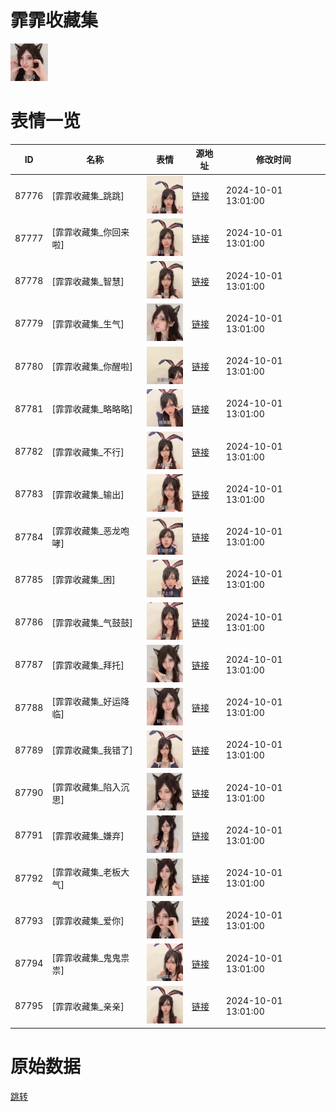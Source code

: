 # 霏霏收藏集

<img src="./cover.png" height="60" alt="cover" />

# 表情一览

|ID|名称|表情|源地址|修改时间|
|----|----|----|----|----|
|87776|[霏霏收藏集_跳跳]|<img src="./pic/087776_%5B霏霏收藏集_跳跳%5D.gif" height="60" alt="跳跳"/>|[链接](https://i0.hdslb.com/bfs/garb/6ab13a96a2144cc2d6720f2e2e3b0b2b987c80b9.gif)|2024-10-01 13:01:00|
|87777|[霏霏收藏集_你回来啦]|<img src="./pic/087777_%5B霏霏收藏集_你回来啦%5D.gif" height="60" alt="你回来啦"/>|[链接](https://i0.hdslb.com/bfs/garb/56e2abd9ae5fd8e285c5fadcb251b7fe07d30528.gif)|2024-10-01 13:01:00|
|87778|[霏霏收藏集_智慧]|<img src="./pic/087778_%5B霏霏收藏集_智慧%5D.gif" height="60" alt="智慧"/>|[链接](https://i0.hdslb.com/bfs/garb/6fe0c03df312b1e7ecf6d859fa7bfe2b4a6afaff.gif)|2024-10-01 13:01:00|
|87779|[霏霏收藏集_生气]|<img src="./pic/087779_%5B霏霏收藏集_生气%5D.gif" height="60" alt="生气"/>|[链接](https://i0.hdslb.com/bfs/garb/84e9ff1b757043e36c65850fd8d952d827b0497f.gif)|2024-10-01 13:01:00|
|87780|[霏霏收藏集_你醒啦]|<img src="./pic/087780_%5B霏霏收藏集_你醒啦%5D.gif" height="60" alt="你醒啦"/>|[链接](https://i0.hdslb.com/bfs/garb/be0c0d6b69bba64270f162eb19af47604d627df5.gif)|2024-10-01 13:01:00|
|87781|[霏霏收藏集_略略略]|<img src="./pic/087781_%5B霏霏收藏集_略略略%5D.gif" height="60" alt="略略略"/>|[链接](https://i0.hdslb.com/bfs/garb/38b5ba25eedbcb9a4e20cfee546edfcd978757a4.gif)|2024-10-01 13:01:00|
|87782|[霏霏收藏集_不行]|<img src="./pic/087782_%5B霏霏收藏集_不行%5D.gif" height="60" alt="不行"/>|[链接](https://i0.hdslb.com/bfs/garb/3ba97979c34fd1cbacd495bd68c9bf79d7b40f37.gif)|2024-10-01 13:01:00|
|87783|[霏霏收藏集_输出]|<img src="./pic/087783_%5B霏霏收藏集_输出%5D.gif" height="60" alt="输出"/>|[链接](https://i0.hdslb.com/bfs/garb/a2d2f62318127b2642125b7d9fd49a06b242571d.gif)|2024-10-01 13:01:00|
|87784|[霏霏收藏集_恶龙咆哮]|<img src="./pic/087784_%5B霏霏收藏集_恶龙咆哮%5D.gif" height="60" alt="恶龙咆哮"/>|[链接](https://i0.hdslb.com/bfs/garb/8dfc61ef54f41cd80e93a8736f455cf5e7d3484c.gif)|2024-10-01 13:01:00|
|87785|[霏霏收藏集_困]|<img src="./pic/087785_%5B霏霏收藏集_困%5D.gif" height="60" alt="困"/>|[链接](https://i0.hdslb.com/bfs/garb/b3a6f216705df8f32bb0de275495dbad65852146.gif)|2024-10-01 13:01:00|
|87786|[霏霏收藏集_气鼓鼓]|<img src="./pic/087786_%5B霏霏收藏集_气鼓鼓%5D.gif" height="60" alt="气鼓鼓"/>|[链接](https://i0.hdslb.com/bfs/garb/9491dd87e6e29d74b30d0513bc578ec73a34ad6a.gif)|2024-10-01 13:01:00|
|87787|[霏霏收藏集_拜托]|<img src="./pic/087787_%5B霏霏收藏集_拜托%5D.gif" height="60" alt="拜托"/>|[链接](https://i0.hdslb.com/bfs/garb/94941ae83f791e4b6c2d446fcfed906225de4fcc.gif)|2024-10-01 13:01:00|
|87788|[霏霏收藏集_好运降临]|<img src="./pic/087788_%5B霏霏收藏集_好运降临%5D.gif" height="60" alt="好运降临"/>|[链接](https://i0.hdslb.com/bfs/garb/b586e9d5fad1da0fab13f4340038546a5cc1684b.gif)|2024-10-01 13:01:00|
|87789|[霏霏收藏集_我错了]|<img src="./pic/087789_%5B霏霏收藏集_我错了%5D.gif" height="60" alt="我错了"/>|[链接](https://i0.hdslb.com/bfs/garb/32d55730d7734362f11b7bcea8b2613d2e6ef691.gif)|2024-10-01 13:01:00|
|87790|[霏霏收藏集_陷入沉思]|<img src="./pic/087790_%5B霏霏收藏集_陷入沉思%5D.gif" height="60" alt="陷入沉思"/>|[链接](https://i0.hdslb.com/bfs/garb/f49bb3418b8ab7864c310b8f887484e6dc29ec33.gif)|2024-10-01 13:01:00|
|87791|[霏霏收藏集_嫌弃]|<img src="./pic/087791_%5B霏霏收藏集_嫌弃%5D.gif" height="60" alt="嫌弃"/>|[链接](https://i0.hdslb.com/bfs/garb/1db52226d936bbab4506858258fd3d1695f4a80c.gif)|2024-10-01 13:01:00|
|87792|[霏霏收藏集_老板大气]|<img src="./pic/087792_%5B霏霏收藏集_老板大气%5D.gif" height="60" alt="老板大气"/>|[链接](https://i0.hdslb.com/bfs/garb/3bbcc0bbedc9b5bce0314288de0e1ba50f55af70.gif)|2024-10-01 13:01:00|
|87793|[霏霏收藏集_爱你]|<img src="./pic/087793_%5B霏霏收藏集_爱你%5D.gif" height="60" alt="爱你"/>|[链接](https://i0.hdslb.com/bfs/garb/8257163a9d540fa458fbfe2142a1b9f049d4ad23.gif)|2024-10-01 13:01:00|
|87794|[霏霏收藏集_鬼鬼祟祟]|<img src="./pic/087794_%5B霏霏收藏集_鬼鬼祟祟%5D.gif" height="60" alt="鬼鬼祟祟"/>|[链接](https://i0.hdslb.com/bfs/garb/817d817cd90643eb1fd48c14427cd646a2ba6bb0.gif)|2024-10-01 13:01:00|
|87795|[霏霏收藏集_亲亲]|<img src="./pic/087795_%5B霏霏收藏集_亲亲%5D.gif" height="60" alt="亲亲"/>|[链接](https://i0.hdslb.com/bfs/garb/98903237add1c1c14dc7df016296a613d6252c6c.gif)|2024-10-01 13:01:00|

# 原始数据

[跳转](./raw.json)

